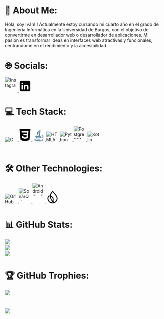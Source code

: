 # 💫 About Me:
Hola, soy Iván!!! Actualmente estoy cursando mi cuarto año en el grado de Ingeniería Informática en la Universidad de Burgos, con el objetivo de convertirme en desarrollador web o desarrollador de aplicaciones. Mi pasión es transformar ideas en interfaces web atractivas y funcionales, centrándome en el rendimiento y la accesibilidad.

# 🌐 Socials:
<a href="https://instagram.com/ivaanesteepar" target="_blank">
  <img src="https://raw.githubusercontent.com/simple-icons/simple-icons/develop/icons/instagram.svg" title="Instagram" alt="Instagram" width="40" height="40" style="border: none; display: inline-block;"/>
</a>
<a href="https://linkedin.com/in/iván-estépar-rebollo-a95206233/" target="_blank">
  <img src="https://raw.githubusercontent.com/simple-icons/simple-icons/develop/icons/linkedin.svg" title="LinkedIn" alt="LinkedIn" width="40" height="40" style="border: none; display: inline-block;"/>
</a>

# 💻 Tech Stack:
<a href="https://www.open-std.org/jtc1/sc22/wg14/" target="_blank">
  <img src="https://raw.githubusercontent.com/simple-icons/simple-icons/develop/icons/c.svg" title="C" alt="C" width="40" height="40" style="border: none; display: inline-block;"/>
</a>
<a href="https://developer.mozilla.org/en-US/docs/Web/CSS" target="_blank">
  <img src="https://raw.githubusercontent.com/simple-icons/simple-icons/develop/icons/css3.svg" title="CSS3" alt="CSS3" width="40" height="40" style="border: none; display: inline-block;"/>
</a>
<a href="https://www.java.com/" target="_blank">
  <img src="https://raw.githubusercontent.com/simple-icons/simple-icons/develop/icons/java.svg" title="Java" alt="Java" width="40" height="40" style="border: none; display: inline-block;"/>
</a>
<a href="https://developer.mozilla.org/en-US/docs/Web/HTML" target="_blank">
  <img src="https://raw.githubusercontent.com/simple-icons/simple-icons/develop/icons/html5.svg" title="HTML5" alt="HTML5" width="40" height="40" style="border: none; display: inline-block;"/>
</a>
<a href="https://www.python.org/" target="_blank">
  <img src="https://raw.githubusercontent.com/simple-icons/simple-icons/develop/icons/python.svg" title="Python" alt="Python" width="40" height="40" style="border: none; display: inline-block;"/>
</a>
<a href="https://www.postgresql.org/" target="_blank">
  <img src="https://raw.githubusercontent.com/simple-icons/simple-icons/develop/icons/postgresql.svg" title="PostgreSQL" alt="PostgreSQL" width="40" height="40" style="border: none; display: inline-block;"/>
</a>
<a href="https://kotlinlang.org/" target="_blank">
  <img src="https://raw.githubusercontent.com/simple-icons/simple-icons/develop/icons/kotlin.svg" title="Kotlin" alt="Kotlin" width="40" height="40" style="border: none; display: inline-block;"/>
</a>

# 🛠️ Other Technologies:
<a href="https://github.com/" target="_blank">
  <img src="https://raw.githubusercontent.com/simple-icons/simple-icons/develop/icons/github.svg" title="GitHub" alt="GitHub" width="40" height="40" style="border: none; display: inline-block;"/>
</a>
<a href="https://www.sonarsource.com/products/sonarqube/" target="_blank">
  <img src="https://raw.githubusercontent.com/simple-icons/simple-icons/develop/icons/sonarqube.svg" title="SonarQube" alt="SonarQube" width="40" height="40" style="border: none; display: inline-block;"/>
</a>
<a href="https://developer.android.com/studio" target="_blank">
  <img src="https://raw.githubusercontent.com/simple-icons/simple-icons/develop/icons/androidstudio.svg" title="Android Studio" alt="Android Studio" width="40" height="40" style="border: none; display: inline-block;"/>
</a>
<a href="https://firebase.google.com/" target="_blank">
  <img src="https://raw.githubusercontent.com/simple-icons/simple-icons/develop/icons/firebase.svg" title="Firebase" alt="Firebase" width="40" height="40" style="border: none; display: inline-block;"/>
</a>

# 📊 GitHub Stats:
![](https://github-readme-stats.vercel.app/api?username=ivaanesteepar&theme=midnight-purple&hide_border=false&include_all_commits=false&count_private=false)<br/>
![](https://github-readme-streak-stats.herokuapp.com/?user=ivaanesteepar&theme=midnight-purple&hide_border=false)<br/>
![](https://github-readme-stats.vercel.app/api/top-langs/?username=ivaanesteepar&theme=midnight-purple&hide_border=false&include_all_commits=false&count_private=false&layout=compact)

# 🏆 GitHub Trophies:
![](https://github-profile-trophy.vercel.app/?username=ivaanesteepar&theme=radical&no-frame=false&no-bg=false&margin-w=4)

#
[![](https://visitcount.itsvg.in/api?id=ivaanesteepar&label=Profile%20Views&color=11&icon=0&pretty=true)](https://visitcount.itsvg.in)

